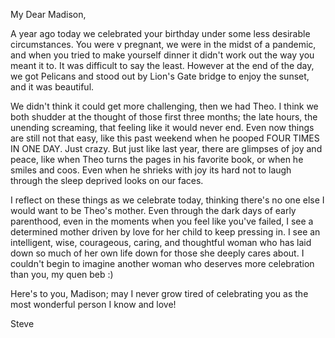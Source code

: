 My Dear Madison,

A year ago today we celebrated your birthday under some less desirable circumstances. You were v pregnant, we were in the midst of a pandemic, and when you tried to make yourself dinner it didn't work out the way you meant it to. It was difficult to say the least. However at the end of the day, we got Pelicans and stood out by Lion's Gate bridge to enjoy the sunset, and it was beautiful.

We didn't think it could get more challenging, then we had Theo. I think we both shudder at the thought of those first three months; the late hours, the unending screaming, that feeling like it would never end. Even now things are still not that easy, like this past weekend when he pooped FOUR TIMES IN ONE DAY. Just crazy. But just like last year, there are glimpses of joy and peace, like when Theo turns the pages in his favorite book, or when he smiles and coos. Even when he shrieks with joy its hard not to laugh through the sleep deprived looks on our faces.

I reflect on these things as we celebrate today, thinking there's no one else I would want to be Theo's mother. Even through the dark days of early parenthood, even in the moments when you feel like you've failed, I see a determined mother driven by love for her child to keep pressing in. I see an intelligent, wise, courageous, caring, and thoughtful woman who has laid down so much of her own life down for those she deeply cares about. I couldn't begin to imagine another woman who deserves more celebration than you, my quen beb :)

Here's to you, Madison; may I never grow tired of celebrating you as the most wonderful person I know and love!

Steve
